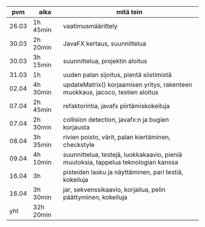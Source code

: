 | pvm | aika | mitä tein
| --- | ----------- | -------------
| 26.03 | 1h 45min | vaatimusmäärittely 
| 30.03 | 2h 20min | JavaFX kertaus, suunnittelua
| 30.03 | 3h 15min | suunnittelua, projektin aloitus
| 31.03 | 1h  | uuden palan sijoitus, pientä siistimistä
| 02.04 | 4h 30min  | updateMatrix() korjaamisen yritys, rakenteen muokkaus, jacoco, testien aloitus
| 07.04 | 2h 45min  | refaktorintia, javafx piirtämiskokeiluja
| 07.04 | 2h 30min  | collision detection, javafx:n ja bugien korjausta
| 08.04 | 3h 35min  | rivien poisto, värit, palan kiertäminen, checkstyle
| 09.04 | 4h 10min  | suunnittelua, testejä, luokkakaavio, pieniä muutoksia, tappelua teknologian kanssa
| 16.04 | 3h  | pisteiden lasku ja näyttäminen, pari testiä, kokeiluja
| 16.04 | 3h 30min  | jar, sekvenssikaavio, korjailua, pelin päättyminen, kokeiluja
| yht | 32h 20min  | 

